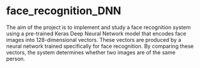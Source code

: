 # face_recognition_DNN
The aim of the project is to implement and study a face recognition system using a pre-trained Keras Deep Neural Network model that encodes face images into 128-dimensional vectors. These vectors are produced by a neural network trained specifically for face recognition. By comparing these vectors, the system determines whether two images are of the same person.
